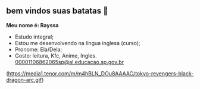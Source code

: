 ## bem vindos suas batatas 🥔

**Meu nome é: Rayssa** 

- Estudo integral;
- Estou me desenvolvendo na língua inglesa (curso);
- Pronome: Ela/Dela;
- Gosto: leitura, Kfc, Anime, Ingles.
00001106862065sp@al.educacao.sp.gov.br

(https://media1.tenor.com/m/m4hBLN_DOu8AAAAC/tokyo-revengers-black-dragon-arc.gif)

  
